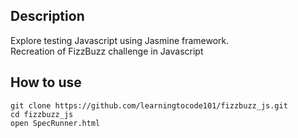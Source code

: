 ## Description
Explore testing Javascript using Jasmine framework.  
Recreation of FizzBuzz challenge in Javascript 

## How to use
```
git clone https://github.com/learningtocode101/fizzbuzz_js.git
cd fizzbuzz_js
open SpecRunner.html 
```
